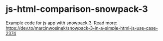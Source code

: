 # js-html-comparison-snowpack-3
Example code for js app with snowpack 3. Read more:
https://dev.to/marcinwosinek/snowpack-3-in-a-simple-html-js-use-case-2374
